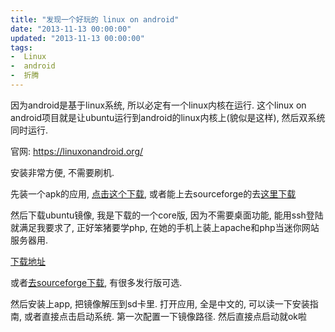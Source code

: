 ```yaml
---
title: "发现一个好玩的 linux on android"
date: "2013-11-13 00:00:00"
updated: "2013-11-13 00:00:00"
tags:
-  Linux
-  android
-  折腾
---
```



因为android是基于linux系统, 所以必定有一个linux内核在运行. 这个linux on android项目就是让ubuntu运行到android的linux内核上(貌似是这样), 然后双系统同时运行.

[](/notename/ "archive 20131113")

官网: https://linuxonandroid.org/

安装非常方便, 不需要刷机.

先装一个apk的应用, [点击这个下载](https://lengzzz.com/download/Open_Source_Complete_Linux_Installer_28072013.apk), 或者能上去sourceforge的去[这里下载](https://sourceforge.net/projects/linuxonandroid/files/App/)

然后下载ubuntu镜像, 我是下载的一个core版, 因为不需要桌面功能, 能用ssh登陆就满足我要求了, 正好笨猪要学php, 在她的手机上装上apache和php当迷你网站服务器用.

[下载地址](https://lengzzz.com/download/ubuntu-13.10.CORE.ext2.v1.zip)

或者[去sourceforge下载](https://sourceforge.net/projects/linuxonandroid/files/), 有很多发行版可选.

然后安装上app, 把镜像解压到sd卡里. 打开应用, 全是中文的, 可以读一下安装指南, 或者直接点击启动系统. 第一次配置一下镜像路径. 然后直接点启动就ok啦
